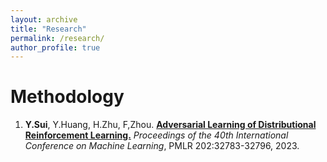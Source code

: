 ```yaml
---
layout: archive
title: "Research"
permalink: /research/
author_profile: true
---
```


Methodology
======

1. **Y.Sui**, Y.Huang, H.Zhu, F,Zhou. [**Adversarial Learning of Distributional Reinforcement Learning.**](https://proceedings.mlr.press/v202/sui23a.html) *Proceedings of the 40th International Conference on Machine Learning*, PMLR 202:32783-32796, 2023.

